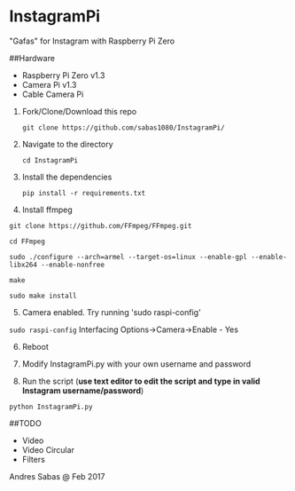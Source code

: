 # InstagramPi
"Gafas" for Instagram with Raspberry Pi Zero

##Hardware
- Raspberry Pi Zero v1.3
- Camera Pi v1.3
- Cable Camera Pi

1. Fork/Clone/Download this repo

    `git clone https://github.com/sabas1080/InstagramPi/`


2. Navigate to the directory

    `cd InstagramPi`


3. Install the dependencies

    `pip install -r requirements.txt`

4. Install ffmpeg

```
git clone https://github.com/FFmpeg/FFmpeg.git

cd FFmpeg

sudo ./configure --arch=armel --target-os=linux --enable-gpl --enable-libx264 --enable-nonfree

make

sudo make install
```

5. Camera enabled. Try running 'sudo raspi-config'

`sudo raspi-config`
Interfacing Options->Camera->Enable - Yes

6. Reboot

7. Modify InstagramPi.py with your own username and password

8. Run the script (**use text editor to edit the script and type in valid Instagram username/password**)

  `python InstagramPi.py`


##TODO

- Video
- Video Circular
- Filters

Andres Sabas @ Feb 2017
